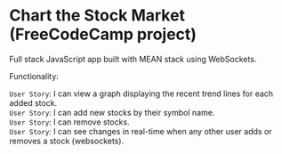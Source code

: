 # Chart the Stock Market (FreeCodeCamp project)

Full stack JavaScript app built with MEAN stack using WebSockets.

Functionality:

`User Story`: I can view a graph displaying the recent trend lines for each added stock.  
`User Story`: I can add new stocks by their symbol name.  
`User Story`: I can remove stocks.  
`User Story`: I can see changes in real-time when any other user adds or removes a stock (websockets). 
